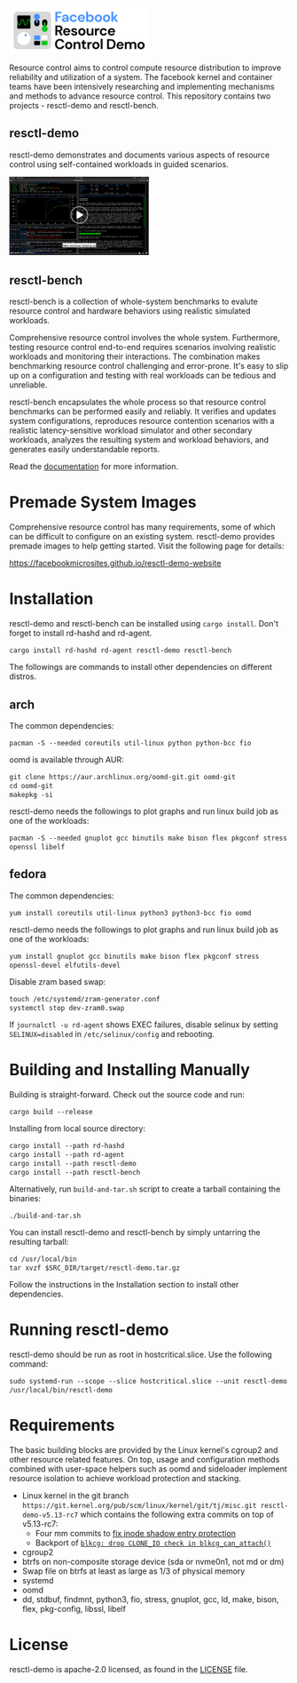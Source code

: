 <img src="img/logo.svg" alt="resctl-demo logo" width="50%"/>

Resource control aims to control compute resource distribution to improve
reliability and utilization of a system. The facebook kernel and container
teams have been intensively researching and implementing mechanisms and
methods to advance resource control. This repository contains two projects -
resctl-demo and resctl-bench.

resctl-demo
-----------

resctl-demo demonstrates and documents various aspects of resource control
using self-contained workloads in guided scenarios.

<a href="https://engineering.fb.com/wp-content/uploads/2020/10/resctl-demoV2.mp4">
  <img src="img/screenshot.png" alt="resctl-demo in action" width="50%">
</a>

resctl-bench
------------

resctl-bench is a collection of whole-system benchmarks to evalute resource
control and hardware behaviors using realistic simulated workloads.

Comprehensive resource control involves the whole system. Furthermore,
testing resource control end-to-end requires scenarios involving realistic
workloads and monitoring their interactions. The combination makes
benchmarking resource control challenging and error-prone. It's easy to slip
up on a configuration and testing with real workloads can be tedious and
unreliable.

resctl-bench encapsulates the whole process so that resource control
benchmarks can be performed easily and reliably. It verifies and updates
system configurations, reproduces resource contention scenarios with a
realistic latency-sensitive workload simulator and other secondary
workloads, analyzes the resulting system and workload behaviors, and
generates easily understandable reports.

Read the [documentation](resctl-bench/README.md) for more information.


Premade System Images
=====================

Comprehensive resource control has many requirements, some of which can be
difficult to configure on an existing system. resctl-demo provides premade
images to help getting started. Visit the following page for details:

  https://facebookmicrosites.github.io/resctl-demo-website


Installation
============

resctl-demo and resctl-bench can be installed using `cargo install`. Don't
forget to install rd-hashd and rd-agent.

```
cargo install rd-hashd rd-agent resctl-demo resctl-bench
```

The followings are commands to install other dependencies on different
distros.


arch
----

The common dependencies:
```
pacman -S --needed coreutils util-linux python python-bcc fio
```

oomd is available through AUR:
```
git clone https://aur.archlinux.org/oomd-git.git oomd-git
cd oomd-git
makepkg -si
```

resctl-demo needs the followings to plot graphs and run linux build job as
one of the workloads:
```
pacman -S --needed gnuplot gcc binutils make bison flex pkgconf stress openssl libelf
```


fedora
------

The common dependencies:
```
yum install coreutils util-linux python3 python3-bcc fio oomd
```

resctl-demo needs the followings to plot graphs and run linux build job as
one of the workloads:
```
yum install gnuplot gcc binutils make bison flex pkgconf stress openssl-devel elfutils-devel
```

Disable zram based swap:
```
touch /etc/systemd/zram-generator.conf
systemctl stop dev-zram0.swap
```

If `journalctl -u rd-agent` shows EXEC failures, disable selinux by setting
`SELINUX=disabled` in `/etc/selinux/config` and rebooting.


Building and Installing Manually
================================

Building is straight-forward. Check out the source code and run:

```
cargo build --release
```

Installing from local source directory:

```
cargo install --path rd-hashd
cargo install --path rd-agent
cargo install --path resctl-demo
cargo install --path resctl-bench
```

Alternatively, run `build-and-tar.sh` script to create a tarball containing
the binaries:

```
./build-and-tar.sh
```

You can install resctl-demo and resctl-bench by simply untarring the
resulting tarball:

```
cd /usr/local/bin
tar xvzf $SRC_DIR/target/resctl-demo.tar.gz
```

Follow the instructions in the Installation section to install other
dependencies.


Running resctl-demo
===================

resctl-demo should be run as root in hostcritical.slice. Use the following
command:

```
sudo systemd-run --scope --slice hostcritical.slice --unit resctl-demo /usr/local/bin/resctl-demo
```


Requirements
============

The basic building blocks are provided by the Linux kernel's cgroup2 and other
resource related features. On top, usage and configuration methods combined with
user-space helpers such as oomd and sideloader implement resource isolation to
achieve workload protection and stacking.

* Linux kernel in the git branch
  `https://git.kernel.org/pub/scm/linux/kernel/git/tj/misc.git
  resctl-demo-v5.13-rc7` which contains the following extra commits on top
  of v5.13-rc7:
    * Four mm commits to [fix inode shadow entry
      protection](resctl-bench/doc/shadow-inode.md)
    * Backport of [`blkcg: drop CLONE_IO check in
      blkcg_can_attach()`](https://git.kernel.org/pub/scm/linux/kernel/git/axboe/linux-block.git/commit/?h=for-5.14/block&id=b5f3352e0868611b555e1dcb2e1ffb8e346c519c)
* cgroup2
* btrfs on non-composite storage device (sda or nvme0n1, not md or dm)
* Swap file on btrfs at least as large as 1/3 of physical memory
* systemd
* oomd
* dd, stdbuf, findmnt, python3, fio, stress, gnuplot, gcc, ld, make, bison,
  flex, pkg-config, libssl, libelf


License
=======

resctl-demo is apache-2.0 licensed, as found in the [LICENSE](LICENSE) file.
